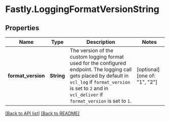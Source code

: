 # Fastly.LoggingFormatVersionString

## Properties

Name | Type | Description | Notes
------------ | ------------- | ------------- | -------------
**format_version** | **String** | The version of the custom logging format used for the configured endpoint. The logging call gets placed by default in `vcl_log` if `format_version` is set to `2` and in `vcl_deliver` if `format_version` is set to `1`.  | [optional]  [one of: "1", "2"]


[[Back to API list]](../../README.md#endpoints) [[Back to README]](../../README.md)

